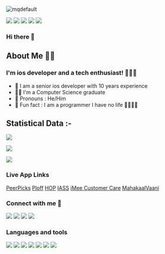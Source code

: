 ![mqdefault](https://user-images.githubusercontent.com/12293602/154951559-f2d9b515-909e-4117-803b-fd6497893a2f.png)



![](https://komarev.com/ghpvc/?username=mynkbarnwal&color=blue) ![](https://img.shields.io/badge/Age-34-blue) ![](https://img.shields.io/badge/Focus-Swift,objc-blue) ![](https://img.shields.io/badge/Lives-India-blue) ![](https://img.shields.io/badge/Languages-Hindi%20%26%20English-blue)

### Hi there 👋


## About Me 🙇🏻
### I'm ios developer and a tech enthusiast! 👨🏻‍💻
- 💁 I am a senior ios developer with 10 years experience 
- 🧑‍🎓 I'm a Computer Science graduate 
- 👦 Pronouns : He/Him
- 🤩 Fun fact : I am a programmer I have no life 🤣🤣🤣🤣

## Statistical Data :-

![](https://github-readme-stats.vercel.app/api/top-langs?username=mynkbarnwal&show_icons=true&locale=en&layout=compact)

![](https://github-readme-stats.vercel.app/api?username=mynkbarnwal&show_icons=true&locale=en)

![](https://github-readme-streak-stats.herokuapp.com/?user=mynkbarnwal)

<!--![](https://github-profile-trophy.vercel.app/?username=mynkbarnwal&theme=dracula&no-bg=true&row=1) -->

### Live App Links
[PeerPicks](https://apps.apple.com/in/app/peerpicks/id6450222076) [Ploff](https://apps.apple.com/in/app/ploff/id1489144429) [HOP](https://apps.apple.com/in/app/hop/id1571993960) [IASS](https://apps.apple.com/in/app/iass/id1459625250) [iMee Customer Care](https://apps.apple.com/in/app/imee/id1602509998) [MahakaalVaani](https://apps.apple.com/in/app/mahakal-vaani/id1492150303)



### Connect with me 🤝

[![](https://img.shields.io/badge/Facebook-1877F2?style=for-the-badge&logo=facebook&logoColor=white&link=https://www.facebook.com/mynkbarnwal)](https://www.facebook.com/mynkbarnwal) [![](https://img.shields.io/badge/Instagram-E4405F?style=for-the-badge&logo=instagram&logoColor=white&link=https://www.instagram.com/mynkbarnwal/)](https://www.instagram.com/mynkbarnwal/) [![](https://img.shields.io/badge/Twitter-1DA1F2?style=for-the-badge&logo=twitter&logoColor=white&link=https://twitter.com/mynkbarnwal/)](https://twitter.com/mynkbarnwal) [![](https://img.shields.io/badge/LinkedIn-0077B5?style=for-the-badge&logo=linkedin&logoColor=white&link=https://www.linkedin.com/in/mynkbarnwal/)](https://www.linkedin.com/in/mynkbarnwal/)


### Languages and tools

![](https://img.shields.io/badge/Swift-FA7343?style=for-the-badge&logo=swift&logoColor=white)
![](https://img.shields.io/badge/Objc-FA7343?style=for-the-badge&logo=objc&logoColor=white)
![](https://img.shields.io/badge/Xcode-007ACC?style=for-the-badge&logo=Xcode&logoColor=white) ![](https://img.shields.io/badge/Android_Studio-3DDC84?style=for-the-badge&logo=android-studio&logoColor=white) ![](https://img.shields.io/badge/Eclipse-2C2255?style=for-the-badge&logo=eclipse&logoColor=white) ![](https://img.shields.io/badge/Figma-F24E1E?style=for-the-badge&logo=figma&logoColor=white) ![](https://img.shields.io/badge/Adobe%20XD-470137?style=for-the-badge&logo=Adobe%20XD&logoColor=#FF61F6)

